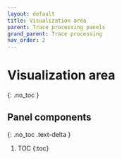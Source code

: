 ```yaml
---
layout: default
title: Visualization area
parent: Trace processing panels
grand_parent: Trace processing
nav_order: 2
---
```


# Visualization area
{: .no_toc }

## Panel components
{: .no_toc .text-delta }

1. TOC
{:toc}



